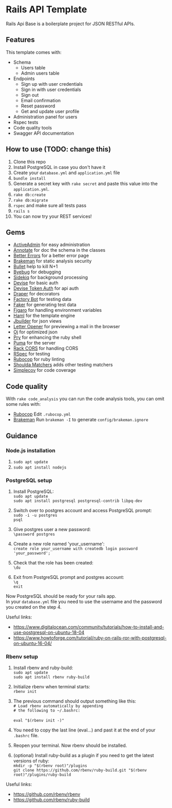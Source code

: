 # Rails API Template

Rails Api Base is a boilerplate project for JSON RESTful APIs.

## Features

This template comes with:
- Schema
  - Users table
  - Admin users table
- Endpoints
  - Sign up with user credentials
  - Sign in with user credentials
  - Sign out
  - Email confirmation
  - Reset password
  - Get and update user profile
- Administration panel for users
- Rspec tests
- Code quality tools
- Swagger API documentation

## How to use (TODO: change this)

1. Clone this repo
2. Install PostgreSQL in case you don't have it
3. Create your `database.yml` and `application.yml` file
4. `bundle install`
5. Generate a secret key with `rake secret` and paste this value into the `application.yml`.
6. `rake db:create`
7. `rake db:migrate`
8. `rspec` and make sure all tests pass
9. `rails s`
10. You can now try your REST services!

## Gems

- [ActiveAdmin](https://github.com/activeadmin/activeadmin) for easy administration
- [Annotate](https://github.com/ctran/annotate_models) for doc the schema in the classes
- [Better Errors](https://github.com/charliesome/better_errors) for a better error page
- [Brakeman](https://github.com/presidentbeef/brakeman) for static analysis security
- [Bullet](https://github.com/flyerhzm/bullet) help to kill N+1
- [Byebug](https://github.com/deivid-rodriguez/byebug) for debugging
- [Sidekiq](https://github.com/mperham/sidekiq) for background processing
- [Devise](https://github.com/plataformatec/devise) for basic auth
- [Devise Token Auth](https://github.com/lynndylanhurley/devise_token_auth) for api auth
- [Draper](https://github.com/drapergem/draper) for decorators
- [Factory Bot](https://github.com/thoughtbot/factory_bot) for testing data
- [Faker](https://github.com/stympy/faker) for generating test data
- [Figaro](https://github.com/laserlemon/figaro) for handling environment variables
- [Haml](https://github.com/haml/haml) for the template engine
- [Jbuilder](https://github.com/rails/jbuilder) for json views
- [Letter Opener](https://github.com/ryanb/letter_opener) for previewing a mail in the browser
- [Oj](https://github.com/ohler55/oj) for optimized json
- [Pry](https://github.com/pry/pry) for enhancing the ruby shell
- [Puma](https://github.com/puma/puma) for the server
- [Rack CORS](https://github.com/cyu/rack-cors) for handling CORS
- [RSpec](https://github.com/rspec/rspec) for testing
- [Rubocop](https://github.com/bbatsov/rubocop/) for ruby linting
- [Shoulda Matchers](https://github.com/thoughtbot/shoulda-matchers) adds other testing matchers
- [Simplecov](https://github.com/colszowka/simplecov) for code coverage

## Code quality

With `rake code_analysis` you can run the code analysis tools, you can omit some rules with:

- [Rubocop](https://github.com/bbatsov/rubocop/blob/master/config/default.yml) Edit `.rubocop.yml`
- [Brakeman](https://github.com/presidentbeef/brakeman) Run `brakeman -I` to generate `config/brakeman.ignore`

## Guidance

### Node.js installation

1. `sudo apt update`
2. `sudo apt install nodejs`

### PostgreSQL setup

1. Install PostgreSQL:\
    `sudo apt update`\
    `sudo apt install postgresql postgresql-contrib libpq-dev`

2. Switch over to postgres account and access PostgreSQL prompt:\
    `sudo -i -u postgres`\
    `psql`

3. Give postgres user a new password:\
    `\password postgres`

4. Create a new role named 'your_username':\
    `create role your_username with createdb login password 'your_password';`

5. Check that the role has been created:\
    `\du`

6. Exit from PostgreSQL prompt and postgres account:\
    `\q`\
    `exit`

Now PostgreSQL should be ready for your rails app.\
In your `database.yml` file you need to use the username and the password you created on the step 4.

Useful links:
  - https://www.digitalocean.com/community/tutorials/how-to-install-and-use-postgresql-on-ubuntu-18-04
  - https://www.howtoforge.com/tutorial/ruby-on-rails-ror-with-postgresql-on-ubuntu-16-04/

### Rbenv setup

1. Install rbenv and ruby-build:\
    `sudo apt update`\
    `sudo apt install rbenv ruby-build`

2. Initialize rbenv when terminal starts:\
    `rbenv init`

3. The previous command should output something like this:\
    `# Load rbenv automatically by appending`\
    `# the following to ~/.bashrc:`\
    \
    `eval "$(rbenv init -)"`

4. You need to copy the last line (eval...) and past it at the end of your `.bashrc` file.

5. Reopen your terminal. Now rbenv should be installed.

6. (optional) Install ruby-build as a plugin if you need to get the latest versions of ruby:\
	  `mkdir -p "$(rbenv root)"/plugins`\
	  `git clone https://github.com/rbenv/ruby-build.git "$(rbenv root)"/plugins/ruby-build`

Useful links:
- https://github.com/rbenv/rbenv
- https://github.com/rbenv/ruby-build

